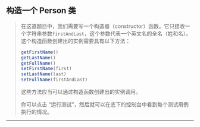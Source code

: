## 构造一个 Person 类

> 在这道题目中，我们需要写一个构造器（constructor）函数。它只接收一个字符串参数`firstAndLast`，这个参数代表一个英文名的全名（姓和名）。这个构造函数创建出的实例需要具有以下方法：
>
> ```js
> getFirstName() 
> getLastName() 
> getFullName() 
> setFirstName(first) 
> setLastName(last) 
> setFullName(firstAndLast)
> ```
>
> 这些方法应当可以通过构造函数创建出的实例调用。
>
> 你可以点击 “运行测试”，然后就可以在底下的控制台中看到每个测试用例执行的情况。

---


